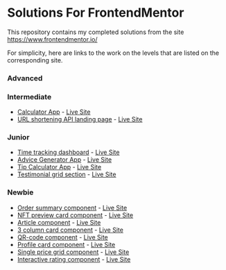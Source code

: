 # Solutions For FrontendMentor
This repository contains my completed solutions from the site https://www.frontendmentor.io/

For simplicity, here are links to the work on the levels that are listed on the corresponding site.



### Advanced

### Intermediate
- [Calculator App](https://github.com/BeemoCode/solutionForFrontendMentor/tree/main/calculator-app/src) - [Live Site](https://calculator-frontendmentor-faleev.netlify.app/)
- [URL shortening API landing page](https://github.com/BeemoCode/solutionForFrontendMentor/tree/main/url-shortening-api) - [Live Site](https://shorten-url-frontendmentor-faleev.netlify.app/)

### Junior

- [Time tracking dashboard](https://github.com/BeemoCode/solutionForFrontendMentor/tree/main/time-tracking-dashboard/src) - [Live Site](https://dashboard-frontendmentor-faleev.netlify.app/)
- [Advice Generator App](https://github.com/BeemoCode/solutionForFrontendMentor/tree/main/advice-generator-app-main/src) - [Live Site](https://advice-frontendmentor-faleev.netlify.app/)
- [Tip Calculator App](https://github.com/BeemoCode/solutionForFrontendMentor/tree/main/tip-calculator-app/src) - [Live Site](https://tip-calc-app-fm-faleev.netlify.app/)
- [Testimonial grid section](https://github.com/BeemoCode/solutionForFrontendMentor/tree/main/testimonial-grid-section/src) - [Live Site](https://testimonials-grid-fm-faleev.netlify.app/)

### Newbie

- [Order summary component](https://github.com/BeemoCode/solutionForFrontendMentor/tree/main/order-summary-component/src) - [Live Site](https://order-comp-frontendmentor-faleev.netlify.app/)
- [NFT preview card component](https://github.com/BeemoCode/solutionForFrontendMentor/tree/main/nft-preview-card-component/src) - [Live Site](https://nft-card-component-faleev.netlify.app/)
- [Article component](https://github.com/BeemoCode/solutionForFrontendMentor/tree/main/article-preview-component/src) - [Live Site](https://article-component-frontendmentor-faleev.netlify.app/)
- [3 column card component](https://github.com/BeemoCode/solutionForFrontendMentor/tree/main/article-preview-component/src) - [Live Site](https://3col-card-frontendmentor-faleev.netlify.app/)
- [QR-code component](https://github.com/BeemoCode/solutionForFrontendMentor/tree/main/qr-code-component/src) - [Live Site](https://qr-component-frontendmentor-faleev.netlify.app/)
- [Profile card component](https://github.com/BeemoCode/solutionForFrontendMentor/tree/main/profile-card-component/src) - [Live Site](https://profile-card-fm-faleev.netlify.app/)
- [Single price grid component](https://github.com/BeemoCode/solutionForFrontendMentor/tree/main/single-price-grid-component/src) - [Live Site](https://price-grid-component-faleev.netlify.app/)
- [Interactive rating component](https://github.com/BeemoCode/solutionForFrontendMentor/tree/main/interactive-rating-component/src) - [Live Site](https://interactive-rating-comp-fm-faleev.netlify.app/)
